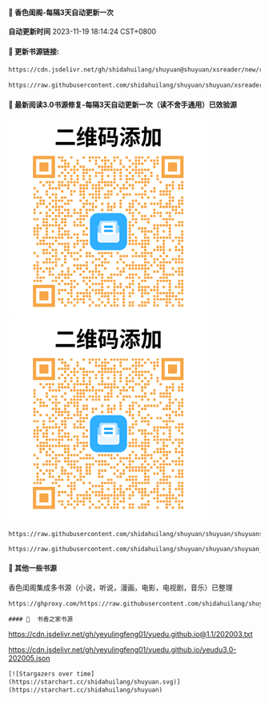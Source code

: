 #### 🚩 香色闺阁-每隔3天自动更新一次

**自动更新时间** 2023-11-19 18:14:24 CST+0800

#### 🚩 更新书源链接:
 ``` bash
https://cdn.jsdelivr.net/gh/shidahuilang/shuyuan@shuyuan/xsreader/new/resources.txt
 ```
 ``` bash
https://raw.githubusercontent.com/shidahuilang/shuyuan/shuyuan/xsreader/new/resources.txt
 ```


#### 🚩 最新阅读3.0书源修复-每隔3天自动更新一次（读不舍手通用）已效验源

![shuyuans.png](img/shuyuans.PNG) ![shuyuan.png](img/shuyuan.PNG
)
```
https://raw.githubusercontent.com/shidahuilang/shuyuan/shuyuan/shuyuans_data.json
```
```
https://raw.githubusercontent.com/shidahuilang/shuyuan/shuyuan/shuyuan_data.json
```
#### 🚩 其他一些书源
香色闺阁集成多书源（小说，听说，漫画，电影，电视剧，音乐）已整理
```
https://ghproxy.com/https://raw.githubusercontent.com/shidahuilang/shuyuan/shuyuan/3.0/sourceModelList.xbs
```
```
#### 🚩  书香之家书源
```

https://cdn.jsdelivr.net/gh/yeyulingfeng01/yuedu.github.io@1.1/202003.txt

https://cdn.jsdelivr.net/gh/yeyulingfeng01/yuedu.github.io/yeudu3.0-202005.json

```
[![Stargazers over time](https://starchart.cc/shidahuilang/shuyuan.svg)](https://starchart.cc/shidahuilang/shuyuan)
